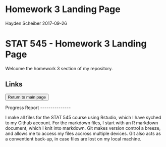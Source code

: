 Homework 3 Landing Page
================
Hayden Scheiber
2017-09-26

STAT 545 - Homework 3 Landing Page
==================================

Welcome the homework 3 section of my repository.

Links
-----

<form action="https://github.com/HScheiber/STAT545-hw-Scheiber-Hayden/blob/master/README.md">
<input type="submit" value="Return to main page" />
</form>
Progress Report
---------------

I make all files for the STAT 545 course using Rstudio, which I have syched to my Github account. For the markdown files, I start with an R markdown document, which I knit into markdown. Git makes version control a breeze, and allows me to access my files accross multiple devices. Git also acts as a conventient back-up, in case files are lost on my local machine.
